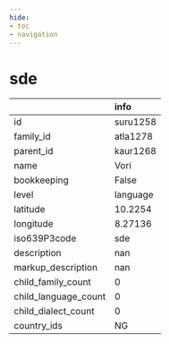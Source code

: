 ```yaml
---
hide:
- toc
- navigation
---
```

# sde
|                      | info     |
|:---------------------|:---------|
| id                   | suru1258 |
| family_id            | atla1278 |
| parent_id            | kaur1268 |
| name                 | Vori     |
| bookkeeping          | False    |
| level                | language |
| latitude             | 10.2254  |
| longitude            | 8.27136  |
| iso639P3code         | sde      |
| description          | nan      |
| markup_description   | nan      |
| child_family_count   | 0        |
| child_language_count | 0        |
| child_dialect_count  | 0        |
| country_ids          | NG       |